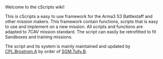 Welcome to the cScripts wiki!

This is cScripts a easy to use framework for the Arma3 S3 Battlestaff and other mission makers. This framework contain functions, scripts that is easy to use and implement on a new mission. All scripts and functions are adapted to 7CAV mission standard. The script can easily be retrofitted to fit Sandboxes and training missions.

The script and its system is mainly maintained and updated by [CPL.Brostrom.A](https://7cav.us/members/brostrom-a.99/) by order of [SGM.Tully.B](https://7cav.us/members/tully-b.139/).